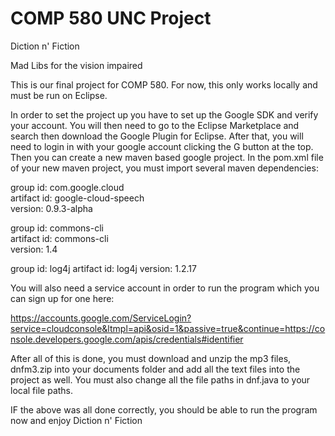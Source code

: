 # COMP 580 UNC Project

Diction n' Fiction

Mad Libs for the vision impaired

This is our final project for COMP 580. For now, this only works locally and must be run on Eclipse. 

In order to set the project up you have to set up the Google SDK and verify your account. You will then need to go to the Eclipse Marketplace and search then download the Google Plugin for Eclipse. After that, you will need to login in with your google account clicking the G button at the top. Then you can create a new maven based google project. In the pom.xml file of your new maven project, you must import several maven dependencies:

group id: com.google.cloud  
artifact id: google-cloud-speech  
version: 0.9.3-alpha  

group id: commons-cli    
artifact id: commons-cli   
version: 1.4  

group id: log4j
artifact id: log4j
version: 1.2.17  





You will also need a service account in order to run the program which you can sign up for one here:

https://accounts.google.com/ServiceLogin?service=cloudconsole&ltmpl=api&osid=1&passive=true&continue=https://console.developers.google.com/apis/credentials#identifier

After all of this is done, you must download and unzip the mp3 files, dnfm3.zip into your documents folder and add all the text files into the project as well. You must also change all the file paths in dnf.java to your local file paths.

IF the above was all done correctly, you should be able to run the program now and enjoy Diction n' Fiction
